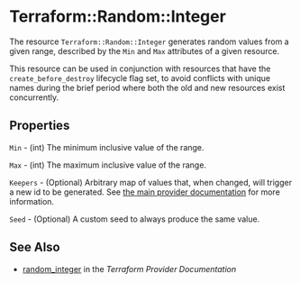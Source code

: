 # Terraform::Random::Integer

The resource `Terraform::Random::Integer` generates random values from a given range, described by the `Min` and `Max` attributes of a given resource.

This resource can be used in conjunction with resources that have
the `create_before_destroy` lifecycle flag set, to avoid conflicts with
unique names during the brief period where both the old and new resources
exist concurrently.

## Properties

`Min` - (int) The minimum inclusive value of the range.

`Max` - (int) The maximum inclusive value of the range.

`Keepers` - (Optional) Arbitrary map of values that, when changed, will
trigger a new id to be generated. See
[the main provider documentation](../index.html) for more information.

`Seed` - (Optional) A custom seed to always produce the same value.


## See Also

* [random_integer](https://www.terraform.io/docs/providers/random/r/integer.html) in the _Terraform Provider Documentation_